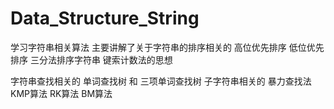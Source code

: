 # Data_Structure_String
学习字符串相关算法
主要讲解了关于字符串的排序相关的 高位优先排序 低位优先排序 三分法排序字符串 键索计数法的思想 

字符串查找相关的 单词查找树 和 三项单词查找树
子字符串相关的 暴力查找法 KMP算法 RK算法 BM算法

